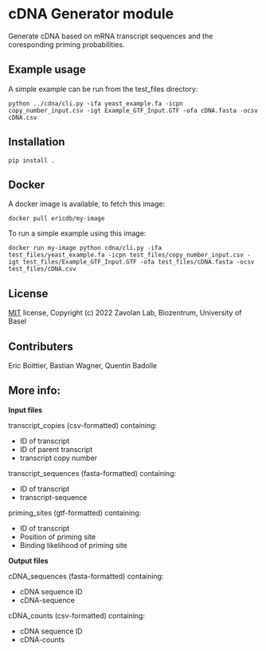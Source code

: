 # cDNA Generator module
Generate cDNA based on mRNA transcript sequences and the coresponding priming probabilities. 

## Example usage
A simple example can be run from the test_files directory:

    python ../cdna/cli.py -ifa yeast_example.fa -icpn copy_number_input.csv -igt Example_GTF_Input.GTF -ofa cDNA.fasta -ocsv cDNA.csv

## Installation 

    pip install .

## Docker
A docker image is available, to fetch this image:

    docker pull ericdb/my-image

To run a simple example using this image:

    docker run my-image python cdna/cli.py -ifa test_files/yeast_example.fa -icpn test_files/copy_number_input.csv -igt test_files/Example_GTF_Input.GTF -ofa test_files/cDNA.fasta -ocsv test_files/cDNA.csv

## License

[MIT](https://choosealicense.com/licenses/mit/) license, Copyright (c) 2022 Zavolan Lab, Biozentrum, University of Basel 


## Contributers
Eric Boittier, Bastian Wagner, Quentin Badolle

## More info:
**Input files**


transcript_copies (csv-formatted) containing:

- ID of transcript
- ID of parent transcript
- transcript copy number


transcript_sequences (fasta-formatted) containing:
 
- ID of transcript 
- transcript-sequence

priming_sites (gtf-formatted) containing:

- ID of transcript
- Position of priming site
- Binding likelihood of priming site



**Output files**

cDNA_sequences (fasta-formatted) containing:

- cDNA sequence ID
- cDNA-sequence


cDNA_counts (csv-formatted) containing:

- cDNA sequence ID
- cDNA-counts







